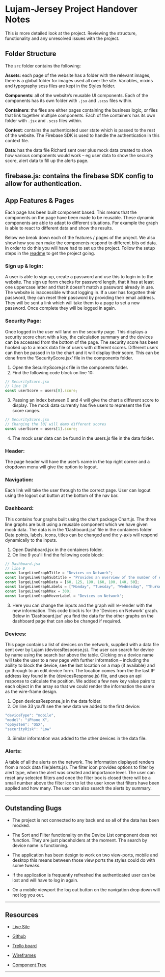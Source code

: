 # Lujam-Jersey Project Handover Notes

This is more detailed look at the project. Reviewing the structure, functionality and any unresolved issues with the project.

## Folder Structure

The `src` folder contains the following:

**Assets**: each page of the website has a folder with the relevant images, there is a global folder for images used all over the site. Variables, mixins and typography scss files are kept in the Styles folder.

**Components**: all of the website’s reusable UI components. Each of the components has its own folder with `.jsx` and `.scss` files within.

**Containers**: the files are either pages containing the business logic, or files that link together multiple components. Each of the containers has its own folder with `.jsx` and `.scss` files within.

**Context**: contains the authenticated user state which is passed to the rest of the website. The Firebase SDK is used to handle the authentication in this context file.

**Data**: has the data file Richard sent over plus mock data created to show how various components would work – eg user data to show the security score, alert data to fill up the alerts page.

## **firebase.js**: contains the firebase SDK config to allow for authentication.

## App Features & Pages

Each page has been built component based. This means that the components on the page have been made to be reusable. These dynamic components are able to adapt to different situations. For example the graph is able to react to different data and show the results.

Below we break down each of the features / pages of the project. We also show how you can make the components respond to different bits od data. In order to do this you will have had to set up the project. Follow the setup steps in the [readme](./README.md) to get the project going.

### Sign up & login:

A user is able to sign up, create a password and use this to login in to the website. The sign up form checks for password length, that it has at least one uppercase letter and that it doesn't match a password already in use. The website is inaccessible without logging in. If a user has forgotten their password, they can reset their password by providing their email address. They will be sent a link which will take them to a page to set a new password. Once complete they will be logged in again.

### Security Page:

Once logged in the user will land on the security page. This displays a security score chart with a key, the calculation summary and the devices can be accessed from the bottom of the page. The security score has been hooked up to a mock data file of users with different scores. Different users can then be passed in to the chart and it will display their score. This can be done from the ‘SecurityScore.jsx’ file in the components folder.

1. Open the SecurityScore.jsx file in the components folder.
2. Find the following code block on line 10:

```jsx
// SecurityScore.jsx
// line 10
const userScore = users[0].score;
```

3. Passing an index between 0 and 4 will give the chart a different score to display. The mock data currently has five users to represent the five score ranges.

```jsx
// SecurityScore.jsx
// Changing the [0] will demo different scores
const userScore = users[1].score;
```

4. The mock user data can be found in the users.js file in the data folder.

### Header:

The page header will have the user’s name in the top right corner and a dropdown menu will give the option to logout.

### Navigation:

Each link will take the user through to the correct page. User can logout using the logout out button at the bottom of the nav bar.

### Dashboard:

This contains four graphs built using the chart package Chart.js. The three line graphs are built using a reusable component which we have given mock data. The data is in the ‘Dashboard.jsx’ file in the containers folder. Data points, labels, icons, titles can be changed and the y-axis will respond dynamically to the inputs.

1.  Open Dashboard.jsx in the containers folder.
2.  On line 9 you'll find the following code block:

```jsx
// Dashboard.jsx
// line 9
const largeLineGraphTitle = "Devices on Network";
const largeLineGraphSubtitle = "Provides an overview of the number of devices on the network over the past week";
const largeLineGraphData = [60, 125, 190, 160, 100, 140, 50];
const largeLineGraphLabels = ["Monday", "Tuesday", "Wednesday", "Thursday", "Friday", "Saturday", "Sunday"];
const largeLineGraphMax = 300;
const largeLineGraphHoverLabel = "Devices on Network";
```

3.  Here you can change the inputs and the graph will re-render with the new information. This code block is for the 'Devices on Network' graph. Below in 'Dashboard.jsx' you find the data for the other graphs on the dashboard page that can also be changed if required.

### Devices:

This page contains a list of devices on the network, supplied with a data file sent over by Lujam (devicesResponse.js). The user can search for device by name using the search bar above the table. Clicking on a device name will take the user to a new page with further information – including the ability to block the device, see the last location on a map (if available) and go through to an edit device form. The location comes from the the last IP address key found in the (devicesResponse.js) file, and uses an api response to calculate the position. We added a few new key value pairs to each object in the array so that we could render the information the same as the wire-frame design.

1.  Open devicesResponse.js in the data folder.
2.  On line 33 you'll see the new data we added to the first device:

```js
"deviceType": "mobile",
"model": "iPhone X",
"opSystem": "OSX",
"securityRisk": "Low"
```

3.  Similar information was added to the other devices in the data file.

### Alerts:

A table of all the alerts on the network. The information displayed renders from a mock data file(alerts.js). The filter icon provides options to filter by alert type, when the alert was created and importance level. The user can reset any selected filters and once the filter box is closed there will be a small number above the filter icon to let the user know that filters have been applied and how many. The user can also search the alerts by summary.

---

## Outstanding Bugs

- The project is not connected to any back end so all of the data has been mocked.

- The Sort and Filter functionality on the Device List component does not function. They are just placeholders at the moment. The search by device name is functioning.

- The application has been design to work on two view-ports, mobile and desktop this means between those view ports the styles could do with some tweaks.

- If the application is frequently refreshed the authenticated user can be lost and will have to log in again.

- On a mobile viewport the log out button on the navigation drop down will not log you out.

---

## Resources

- [Live Site](https://lujam-jersey.web.app/)

- [Github](https://github.com/nology-tech/jersey-client-project)

- [Trello board](https://trello.com/b/i8XdG2dy/lujam)

- [Wireframes](https://www.figma.com/file/RV6ZK8nzvqFlTZoG37TwUU/Lujam-Portal-V2?node-id=82%3A5204)

- [Component Tree](https://app.mural.co/t/nology9400/m/nology9400/1633956427717/269b5197e35226c963e0b12c400b3d4e320d472a?sender=7c279945-50d0-47df-836c-0152f8cf5bad)

---
